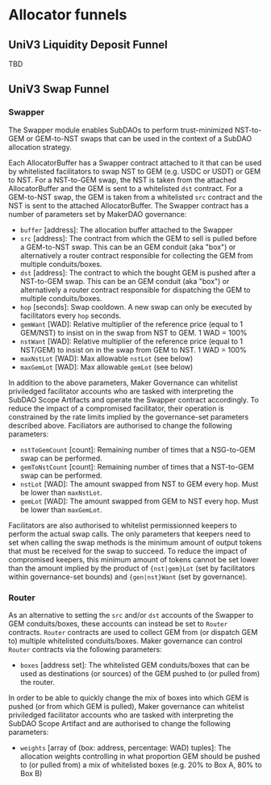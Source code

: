 # Allocator funnels

## UniV3 Liquidity Deposit Funnel

TBD

## UniV3 Swap Funnel

### Swapper

The Swapper module enables SubDAOs to perform trust-minimized NST-to-GEM or GEM-to-NST swaps that can be used in the context of a SubDAO allocation strategy.

Each AllocatorBuffer has a Swapper contract attached to it that can be used by whitelisted facilitators to swap NST to GEM (e.g. USDC or USDT) or GEM to NST. For a NST-to-GEM swap, the NST is taken from the attached AllocatorBuffer and the GEM is sent to a whitelisted `dst` contract. For a GEM-to-NST swap, the GEM is taken from a whitelisted `src` contract and the NST is sent to the attached AllocatorBuffer. The Swapper contract has a number of parameters set by MakerDAO governance:

- `buffer` [address]: The allocation buffer attached to the Swapper
- `src` [address]: The contract from which the GEM to sell is pulled before a GEM-to-NST swap. This can be an GEM conduit (aka "box") or alternatively a router contract responsible for collecting the GEM from multiple conduits/boxes.
- `dst` [address]: The contract to which the bought GEM is pushed after a NST-to-GEM swap. This can be an GEM conduit (aka "box") or alternatively a router contract responsible for dispatching the GEM to multiple conduits/boxes.
- `hop` [seconds]: Swap cooldown. A new swap can only be executed by facilitators every `hop` seconds.
- `gemWant` [WAD]: Relative multiplier of the reference price (equal to 1 GEM/NST) to insist on in the swap from NST to GEM. 1 WAD = 100%
- `nstWant` [WAD]: Relative multiplier of the reference price (equal to 1 NST/GEM) to insist on in the swap from GEM to NST. 1 WAD = 100%
- `maxNstLot` [WAD]: Max allowable `nstLot` (see below)
- `maxGemLot` [WAD]: Max allowable `gemLot` (see below)

In addition to the above parameters, Maker Governance can whitelist priviledged facilitator accounts who are tasked with interpreting the SubDAO Scope Artifacts and operate the Swapper contract accordingly. To reduce the impact of a compromised facilitator, their operation is constrained by the rate limits implied by the governance-set parameters described above. Faciliators are authorised to change the following parameters:

- `nstToGemCount` [count]: Remaining number of times that a NSG-to-GEM swap can be performed.
- `gemToNstCount` [count]: Remaining number of times that a NST-to-GEM swap can be performed.
- `nstLot` [WAD]: The amount swapped from NST to GEM every hop. Must be lower than `maxNstLot`.
- `gemLot` [WAD]: The amount swapped from GEM to NST every hop. Must be lower than `maxGemLot`.

Facilitators are also authorised to whitelist permissionned keepers to perform the actual swap calls. The only parameters that keepers need to set when calling the swap methods is the minimum amount of output tokens that must be received for the swap to succeed. To reduce the impact of compromised keepers, this minimum amount of tokens cannot be set lower than the amount implied by the product of `{nst|gem}Lot` (set by facilitators within governance-set bounds) and `{gen|nst}Want` (set by governance).

### Router

As an alternative to setting the `src` and/or `dst` accounts of the Swapper to GEM conduits/boxes, these accounts can instead be set to `Router` contracts. `Router` contracts are used to collect GEM from (or dispatch GEM to) multiple whitelisted conduits/boxes. Maker governance can control `Router` contracts via the following parameters:

- `boxes` [address set]: The whitelisted GEM conduits/boxes that can be used as destinations (or sources) of the GEM pushed to (or pulled from) the router.

In order to be able to quickly change the mix of boxes into which GEM is pushed (or from which GEM is pulled), Maker governance can whitelist priviledged facilitator accounts who are tasked with interpreting the SubDAO Scope Artifact and are authorised to change the following parameters:

- `weights` [array of (box: address, percentage: WAD) tuples]: The allocation weights controlling in what proportion GEM should be pushed to (or pulled from) a mix of whitelisted boxes (e.g. 20% to Box A, 80% to Box B)
